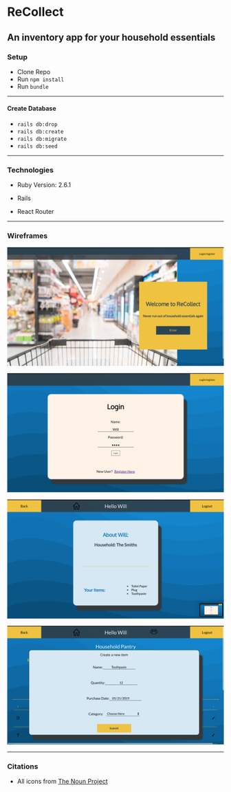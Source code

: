 # ReCollect

## An inventory app for your household essentials

### Setup

* Clone Repo
* Run `npm install`
* Run `bundle`
---

#### Create Database

* `rails db:drop`
* `rails db:create`
* `rails db:migrate`
* `rails db:seed`
---

### Technologies

* Ruby Version: 2.6.1

* Rails

* React Router
---

### Wireframes

![home](home.png 'Home Page')

![login](Login.png 'Login Page')

![Profile](Profile.png 'Profile Page')

![Create](Create.png 'Create Item Page')


---
### Citations
* All icons from [The Noun Project](https://thenounproject.com)


